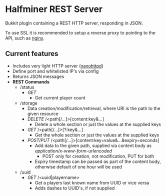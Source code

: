 # Halfminer REST Server
Bukkit plugin containing a REST HTTP server, responding in JSON.

To use SSL it is recommended to setup a reverse proxy to pointing to the API, such as [nginx](https://www.nginx.com/).

## Current features
- Includes very light HTTP server ([nanohttpd](https://github.com/NanoHttpd/nanohttpd))
- Define port and whitelisted IP's via config
- Returns JSON messages
- **REST Commands**
  - /status
    - *GET*
      - Get current player count
  - /storage
    - Data creation/modification/retrieval, where URI is the path to the given resource
    - *DELETE* /<path[/...]>[content:key&...]
      - Delete a whole section or just the values at the supplied keys
    - *GET* /<path[/...]>[?:key&...]
      - Get the whole section or just the values at the supplied keys
    - *POST/PUT* /<path[/...]>[content:key=value&...&expiry=seconds]
      - Add data to the given path, supplied via content body as *application/x-www-form-urlencoded*
        - POST only for creation, not modification, PUT for both
      - Expiry timestamp can be passed as part of the content body, otherwise default of one hour will be used
  - /uuid
    - *GET* /<uuid|playername>
      - Get a players last known name from UUID or vice versa
      - Adds dashes to UUID's, if not supplied
    